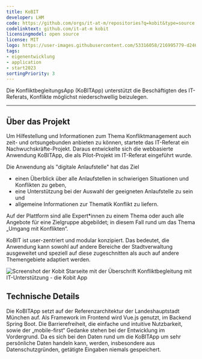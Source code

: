 ```yaml
---
title: KoBIT
developer: LHM
code: https://github.com/orgs/it-at-m/repositories?q=kobit&type=source
codelinktext: github.com/it-at-m kobit
licensingmodel: open source
license: MIT
logo: https://user-images.githubusercontent.com/53316058/216995779-d246b9ee-69f7-4caf-950e-4de3773b8b3d.PNG
tags:
- eigenentwicklung
- application
- start2023
sortingPriority: 3
---
```


Die KonfliktbegleitungsApp (KoBITApp) unterstützt die Beschäftigten des IT-Referats, Konflikte möglichst niederschwellig beizulegen.

---

## Über das Projekt

Um Hilfestellung und Informationen zum Thema Konfliktmanagement auch zeit- und ortsungebunden anbieten zu können, startete das IT-Referat ein Nachwuchskräfte-Projekt. Daraus entwickelte sich die webbasierte Anwendung KoBITApp, die als Pilot-Projekt im IT-Referat eingeführt wurde.

Die Anwendung als "digitale Anlaufstelle" hat das Ziel

* einen Überblick über alle Anlaufstellen in schwierigen Situationen und Konflikten zu geben,
* eine Unterstützung bei der Auswahl der geeigneten Anlaufstelle zu sein und
* allgemeine Informationen zur Thematik Konflikt zu liefern.

Auf der Plattform sind alle Expert*innen zu einem Thema oder auch alle Angebote für eine Zielgruppe abgebildet; in diesem Fall rund um das Thema „Umgang mit Konflikten“.

KoBIT ist user-zentriert und modular konzipiert. Das bedeutet, die Anwendung kann sowohl auf andere Bereiche der Stadtverwaltung ausgeweitet und speziell auf diese zugeschnitten als auch auf andere Themengebiete adaptiert werden.

![Screenshot der Kobit Starseite mit der Überschrift Konfliktbegleitung mit IT-Unterstützung - die Kobit App](/KoBITApp_screenshot.jpg)

## Technische Details

Die KoBITApp setzt auf der Referenzarchitektur der Landeshauptstadt München auf. Als Framework im Frontend wird Vue.js genutzt, im Backend Spring Boot.
Die Barrierefreiheit, die einfache und intuitive Nutzbarkeit, sowie der „mobile-first“ Gedanke stehen bei der Entwicklung im Vordergrund. Da es sich bei den Daten rund um die KoBITApp um sehr persönliche Daten handeln kann, werden, insbesondere aus Datenschutzgründen, getätigte Eingaben niemals gespeichert.
